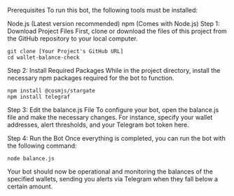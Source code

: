 Prerequisites
To run this bot, the following tools must be installed:

Node.js (Latest version recommended)
npm (Comes with Node.js)
Step 1: Download Project Files
First, clone or download the files of this project from the GitHub repository to your local computer.

```shell
git clone [Your Project's GitHub URL]
cd wallet-balance-check
```

Step 2: Install Required Packages
While in the project directory, install the necessary npm packages required for the bot to function.

```shell
npm install @cosmjs/stargate
npm install telegraf
```

Step 3: Edit the balance.js File
To configure your bot, open the balance.js file and make the necessary changes. For instance, specify your wallet addresses, alert thresholds, and your Telegram bot token here.

Step 4: Run the Bot
Once everything is completed, you can run the bot with the following command:

```shell
node balance.js
```
Your bot should now be operational and monitoring the balances of the specified wallets, sending you alerts via Telegram when they fall below a certain amount.

